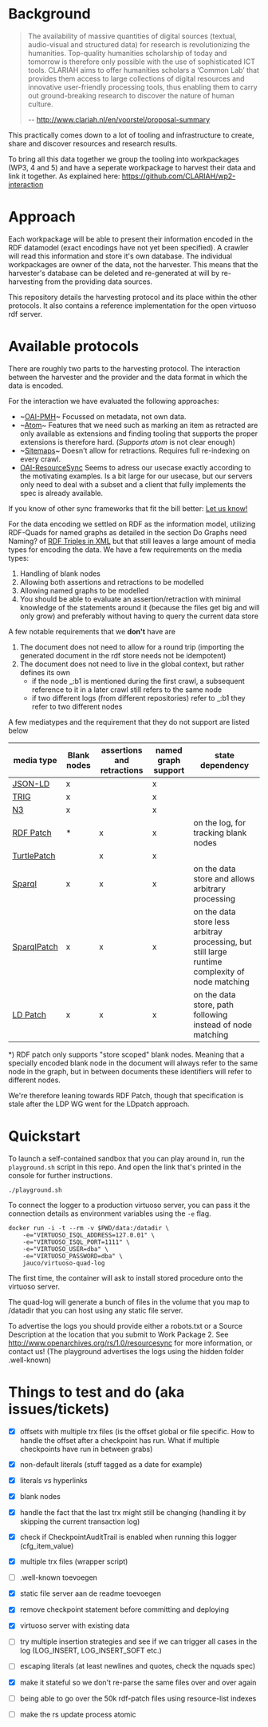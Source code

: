 # Background

> The availability of massive quantities of digital sources (textual, audio-visual and structured data) for research is
> revolutionizing the humanities. Top-quality humanities scholarship of today and tomorrow is therefore only possible
> with the use of sophisticated ICT tools. CLARIAH aims to offer humanities scholars a ‘Common Lab’ that provides them
> access to large collections of digital resources and innovative user-friendly processing tools, thus enabling them to
> carry out ground-breaking research to discover the nature of human culture.
>
> -- http://www.clariah.nl/en/voorstel/proposal-summary

This practically comes down to a lot of tooling and infrastructure to create, share and discover resources and research results.

To bring all this data together we group the tooling into workpackages (WP3, 4 and 5) and have a seperate workpackage to harvest
their data and link it together. As explained here: https://github.com/CLARIAH/wp2-interaction

# Approach

Each workpackage will be able to present their information encoded in the RDF datamodel (exact encodings have not yet been specified).
A crawler will read this information and store it's own database.
The individual workpackages are owner of the data, not the harvester.
This means that the harvester's database can be deleted and re-generated at will by re-harvesting from the providing data sources.

This repository details the harvesting protocol and its place within the other protocols.
It also contains a reference implementation for the open virtuoso rdf server.

# Available protocols

There are roughly two parts to the harvesting protocol.
The interaction between the harvester and the provider and the data format in which the data is encoded.

For the interaction we have evaluated the following approaches:

 * ~[OAI-PMH](https://www.openarchives.org/OAI/openarchivesprotocol.html)~ Focussed on metadata, not own data.
 * ~[Atom](https://tools.ietf.org/html/rfc4287)~ Features that we need such as marking an item as retracted are only available as extensions and finding tooling that supports the proper extensions is therefore hard. (*Supports atom* is not clear enough)
 * ~[Sitemaps](http://www.sitemaps.org/)~ Doesn't allow for retractions. Requires full re-indexing on every crawl.
 * [OAI-ResourceSync](https://www.openarchives.org/rs/toc) Seems to adress our usecase exactly according to the motivating examples. Is a bit large for our usecase, but our servers only need to deal with a subset and a client that fully implements the spec is already available.

If you know of other sync frameworks that fit the bill better: [Let us know!](https://github.com/CLARIAH/virtuoso-quad-log/issues/new?Title=I+know+a+better+(or+at+least+different)+interaction+protocol)

For the data encoding we settled on RDF as the information model, utilizing RDF-Quads for named graphs as detailed in the section Do Graphs need Naming? of [RDF Triples in XML](http://www.hpl.hp.com/techreports/2003/HPL-2003-268.pdf) but that still leaves a large amount of media types for encoding the data.
We have a few requirements on the media types:

 1. Handling of blank nodes
 2. Allowing both assertions and retractions to be modelled
 3. Allowing named graphs to be modelled
 4. You should be able to evaluate an assertion/retraction with minimal knowledge of the statements around it (because the files get big and will only grow) and preferably without having to query the current data store

A few notable requirements that we **don't** have are

 1. The document does not need to allow for a round trip (importing the generated document in the rdf store needs not be idempotent)
 2. The document does not need to live in the global context, but rather defines its own
    * if the node _:b1 is mentioned during the first crawl, a subsequent reference to it in a later crawl still refers to the same node
    * if two different logs (from different repositories) refer to _:b1 they refer to two different nodes

A few mediatypes and the requirement that they do not support are listed below

| media type | Blank nodes | assertions and retractions | named graph support | state dependency |
|------------|-------------|----------------------------|---------------------|------------------|
|[JSON-LD](https://www.w3.org/TR/json-ld/)                  | x |   | x | |
|[TRIG](https://www.w3.org/TR/trig/)                        | x |   | x | |
|[N3](https://www.w3.org/TeamSubmission/n3/)                | x |   | x | |
|[RDF Patch](http://afs.github.io/rdf-patch/)               | * | x | x | on the log, for tracking blank nodes |
|[TurtlePatch](https://www.w3.org/2001/sw/wiki/TurtlePatch) |   | x | x | |
|[Sparql]()                                                 | x | x | x | on the data store and allows arbitrary processing |
|[SparqlPatch](https://www.w3.org/2001/sw/wiki/SparqlPatch) | x | x | x | on the data store less arbitray processing, but still large runtime complexity of node matching |
|[LD Patch](https://www.w3.org/TR/ldpatch/)                 | x | x | x | on the data store, path following instead of node matching |

*) RDF patch only supports "store scoped" blank nodes.
Meaning that a specially encoded blank node in the document will always refer to the same node in the graph, but in between documents these identifiers will refer to different nodes.

We're therefore leaning towards RDF Patch, though that specification is stale after the LDP WG went for the LDpatch approach.

# Quickstart

To launch a self-contained sandbox that you can play around in, run the `playground.sh` script in this repo. And open the link
that's printed in the console for further instructions.

	./playground.sh

To connect the logger to a production virtuoso server, you can pass it the connection details as environment variables using the `-e` flag.

	docker run -i -t --rm -v $PWD/data:/datadir \
		-e="VIRTUOSO_ISQL_ADDRESS=127.0.01" \
		-e="VIRTUOSO_ISQL_PORT=1111" \
		-e="VIRTUOSO_USER=dba" \
		-e="VIRTUOSO_PASSWORD=dba" \
		jauco/virtuoso-quad-log

The first time, the container will ask to install stored procedure onto the virtuoso server.

The quad-log will generate a bunch of files in the volume that you map to /datadir that you can host using any static file server.

To advertise the logs you should provide either a robots.txt or a Source Description at the location that you submit to Work Package 2.
See http://www.openarchives.org/rs/1.0/resourcesync for more information, or contact us!
(The playground advertises the logs using the hidden folder .well-known)

# Things to test and do (aka issues/tickets)

 - [x] offsets with multiple trx files (is the offset global or file specific. How to handle the offset after a checkpoint has run. What if multiple checkpoints have run in between grabs)
 - [x] non-default literals (stuff tagged as a date for example)
 - [x] literals vs hyperlinks
 - [x] blank nodes
 - [x] handle the fact that the last trx might still be changing (handling it by skipping the current transaction log)
 - [x] check if CheckpointAuditTrail is enabled when running this logger (cfg_item_value)
 - [x] multiple trx files (wrapper script)
 - [ ] .well-known toevoegen
 - [x] static file server aan de readme toevoegen
 - [x] remove checkpoint statement before committing and deploying
 - [x] virtuoso server with existing data

 - [ ] try multiple insertion strategies and see if we can trigger all cases in the log (LOG_INSERT, LOG_INSERT_SOFT etc.)

 - [ ] escaping literals (at least newlines and quotes, check the nquads spec)
 - [x] make it stateful so we don't re-parse the same files over and over again
 - [ ] being able to go over the 50k rdf-patch files using resource-list indexes
 - [ ] make the rs update process atomic
